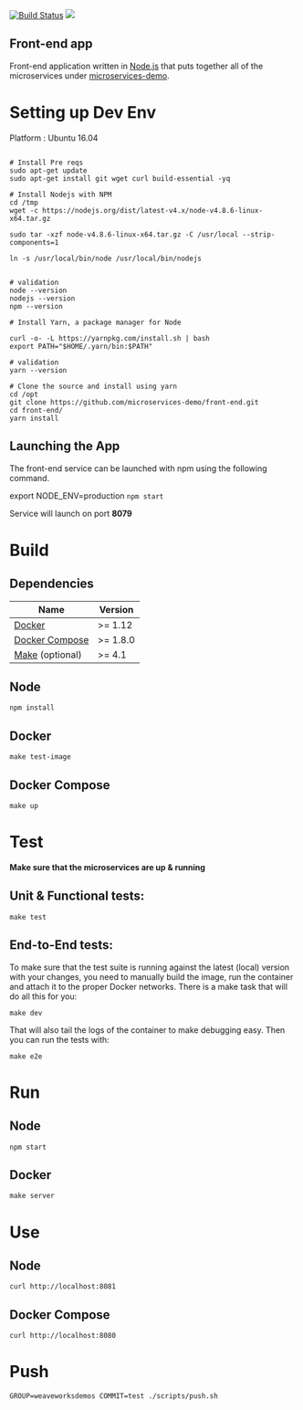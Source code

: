 [![Build Status](https://travis-ci.org/microservices-demo/front-end.svg?branch=master)](https://travis-ci.org/microservices-demo/front-end)
[![](https://images.microbadger.com/badges/image/weaveworksdemos/front-end.svg)](http://microbadger.com/images/weaveworksdemos/front-end "Get your own image badge on microbadger.com")


Front-end app
---
Front-end application written in [Node.js](https://nodejs.org/en/) that puts together all of the microservices under [microservices-demo](https://github.com/microservices-demo/microservices-demo).


# Setting up Dev Env

Platform : Ubuntu 16.04

```

# Install Pre reqs
sudo apt-get update  
sudo apt-get install git wget curl build-essential -yq

# Install Nodejs with NPM
cd /tmp
wget -c https://nodejs.org/dist/latest-v4.x/node-v4.8.6-linux-x64.tar.gz

sudo tar -xzf node-v4.8.6-linux-x64.tar.gz -C /usr/local --strip-components=1

ln -s /usr/local/bin/node /usr/local/bin/nodejs


# validation  
node --version  
nodejs --version  
npm --version  

# Install Yarn, a package manager for Node

curl -o- -L https://yarnpkg.com/install.sh | bash
export PATH="$HOME/.yarn/bin:$PATH"

# validation
yarn --version

# Clone the source and install using yarn
cd /opt
git clone https://github.com/microservices-demo/front-end.git
cd front-end/
yarn install
```


## Launching the App

The front-end service can be launched with npm using the following command.

export NODE_ENV=production
`npm start`


Service will launch on port **8079**



# Build

## Dependencies

<table>
  <thead>
    <tr>
      <th>Name</th>
      <th>Version</th>
    </tr>
  </thead>
  <tbody>
    <tr>
      <td><a href="https://docker.com">Docker</a></td>
      <td>>= 1.12</td>
    </tr>
    <tr>
      <td><a href="https://docs.docker.com/compose/">Docker Compose</a></td>
      <td>>= 1.8.0</td>
    </tr>
    <tr>
      <td><a href="gnu.org/s/make">Make</a>&nbsp;(optional)</td>
      <td>>= 4.1</td>
    </tr>
  </tbody>
</table>

## Node

`npm install`

## Docker

`make test-image`

## Docker Compose

`make up`

# Test

**Make sure that the microservices are up & running**

## Unit & Functional tests:

```
make test
```

## End-to-End tests:

To make sure that the test suite is running against the latest (local) version with your changes, you need to manually build
the image, run the container and attach it to the proper Docker networks.
There is a make task that will do all this for you:

```
make dev
```

That will also tail the logs of the container to make debugging easy.
Then you can run the tests with:

```
make e2e
```

# Run

## Node

`npm start`

## Docker

`make server`

# Use

## Node

`curl http://localhost:8081`

## Docker Compose

`curl http://localhost:8080`

# Push

`GROUP=weaveworksdemos COMMIT=test ./scripts/push.sh`
